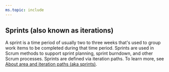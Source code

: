 ```yaml
---
ms.topic: include
---
```

 
## Sprints (also known as iterations) 
A sprint is a time period of usually two to three weeks that's used to group work items to be completed during that time period. Sprints are used in Scrum methods to support sprint planning, sprint burndown, and other Scrum processes. Sprints are defined via iteration paths. To learn more, see [About area and iteration paths (aka sprints)](../../organizations/settings/about-areas-iterations.md).